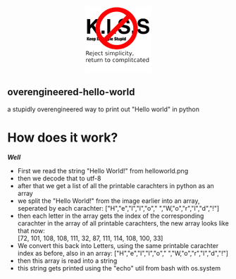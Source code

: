 <p align="center">
  <img src="https://github.com/axtloss/overengenieered-hello-world/blob/main/logo.png?raw=true" alt="Logo" width="150" height="150">
</p>

## overengineered-hello-world
a stupidly overengineered way to print out "Hello world" in python


# How does it work?
___Well___

- First we read the string "Hello World!" from helloworld.png
- then we decode that to utf-8
- after that we get a list of all the printable carachters in python as an array
- we split the "Hello World!" from the image earlier into an array, seperated by each carachter: ["H","e","l","l","o"," ","W,"o","r","l","d","!"]
- then each letter in the array gets the index of the corresponding carachter in the array of all printable carachters, the new array looks like that now:  
[72, 101, 108, 108, 111, 32, 87, 111, 114, 108, 100, 33]
- We convert this back into Letters, using the same printable carachter index as before, also in an array:
["H","e","l","l","o"," ","W,"o","r","l","d","!"]
- then this array is read into a string
- this string gets printed using the "echo" util from bash with os.system
